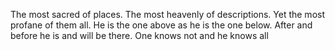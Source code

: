 The most sacred of places. The most heavenly of descriptions. Yet the most profane of them all. He is the one above as he is the one below. After and before he is and will be there. One knows not and he knows all
<!--
**BodyFlemming/BodyFlemming** is a ✨ _special_ ✨ repository because its `README.md` (this file) appears on your GitHub profile.

Here are some ideas to get you started:

- 🔭 I’m currently working on ...
- 🌱 I’m currently learning ...
- 👯 I’m looking to collaborate on ...
- 🤔 I’m looking for help with ...
- 💬 Ask me about ...
- 📫 How to reach me: ...
- 😄 Pronouns: ...
- ⚡ Fun fact: ...
-->

